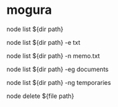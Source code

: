 # mogura

node list ${dir path}

node list ${dir path} -e txt

node list ${dir path} -n memo.txt

node list ${dir path} -eg documents

node list ${dir path} -ng temporaries

node delete ${file path}
